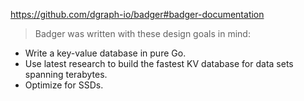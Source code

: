 https://github.com/dgraph-io/badger#badger-documentation

> Badger was written with these design goals in mind:

-   Write a key-value database in pure Go.
-   Use latest research to build the fastest KV database for data sets spanning terabytes.
-   Optimize for SSDs.